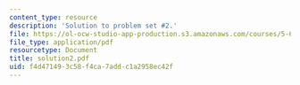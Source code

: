 ```yaml
---
content_type: resource
description: 'Solution to problem set #2.'
file: https://ol-ocw-studio-app-production.s3.amazonaws.com/courses/5-68j-kinetics-of-chemical-reactions-spring-2003/f4d471493c58f4ca7addc1a2958ec42f_solution2.pdf
file_type: application/pdf
resourcetype: Document
title: solution2.pdf
uid: f4d47149-3c58-f4ca-7add-c1a2958ec42f
---
```


